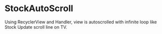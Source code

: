 # StockAutoScroll
Using RecyclerView and Handler, view is autoscrolled with infinite loop like Stock Update scroll line on TV.
